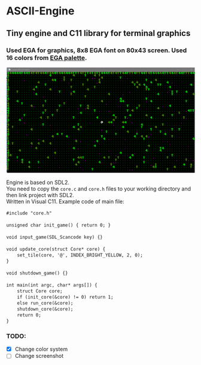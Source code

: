 # ASCII-Engine
## Tiny engine and C11 library for terminal graphics 
### Used EGA for graphics, 8x8 EGA font on 80x43 screen. Used 16 colors from [EGA palette](https://en.wikipedia.org/wiki/Enhanced_Graphics_Adapter#:~:text=Default%20EGA%2016%2Dcolor%20palette%2C%20matching%20CGA%20colors).
![screenshot](https://github.com/Ztry8/ASCII-Engine/blob/main/screenshots/1.PNG)

Engine is based on SDL2.    
You need to copy the `core.c` and `core.h` files to your working directory and then link project with SDL2.   
Written in Visual C11. Example code of main file:
```
#include "core.h"

unsigned char init_game() { return 0; }

void input_game(SDL_Scancode key) {}

void update_core(struct Core* core) {
	set_tile(core, '@', INDEX_BRIGHT_YELLOW, 2, 0);
}

void shutdown_game() {}

int main(int argc, char* args[]) {
	struct Core core;
	if (init_core(&core) != 0) return 1;
	else run_core(&core);
	shutdown_core(&core);
	return 0;
}
```

### TODO:
- [x] Change color system
- [ ] Change screenshot
